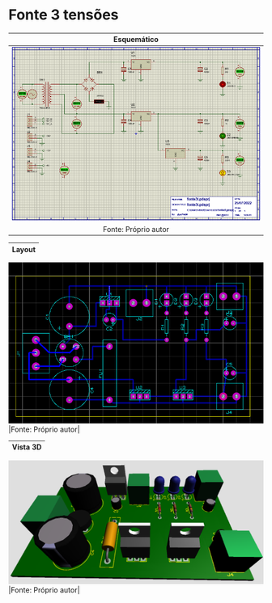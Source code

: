 # Fonte 3 tensões
|Esquemático|
|:---------:|
|![Esquematico](https://github.com/vyniexec/fonte3t/blob/main/Esquemático.PNG)|
|Fonte: Próprio autor|

|Layout|
|:---------:|
![Layout](https://github.com/vyniexec/fonte3t/blob/main/Layout.PNG)
|Fonte: Próprio autor|

|Vista 3D|
|:---------:|
![Vista3D](https://github.com/vyniexec/fonte3t/blob/main/3D.PNG)
|Fonte: Próprio autor|
